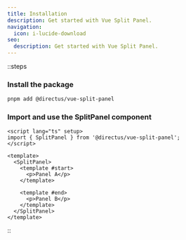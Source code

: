 ```yaml
---
title: Installation
description: Get started with Vue Split Panel.
navigation:
  icon: i-lucide-download
seo:
  description: Get started with Vue Split Panel.
---
```


::steps
### Install the package

```bash [Terminal]
pnpm add @directus/vue-split-panel
```

### Import and use the SplitPanel component

```vue [MyComponent.vue]
<script lang="ts" setup>
import { SplitPanel } from '@directus/vue-split-panel';
</script>

<template>
  <SplitPanel>
    <template #start>
      <p>Panel A</p>
    </template>

    <template #end>
      <p>Panel B</p>
    </template>
  </SplitPanel>
</template>
```
::
